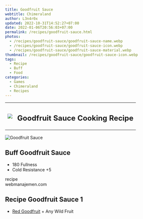 ```yaml
---
title: Goodfruit Sauce
webtitle: Chimeraland
author: L3n4r0x
updated: 2022-10-31T14:52:27+07:00
date: 2022-01-06T20:56:03+07:00
permalink: /recipes/goodfruit-sauce.html
photos:
  - /recipes/goodfruit-sauce/goodfruit-sauce-name.webp
  - /recipes/goodfruit-sauce/goodfruit-sauce-icon.webp
  - /recipes/goodfruit-sauce/goodfruit-sauce-material.webp
thumbnail: /recipes/goodfruit-sauce/goodfruit-sauce-icon.webp
tags:
  - Recipe
  - Buff
  - Food
categories:
  - Games
  - Chimeraland
  - Recipes
---
```


<section id="bootstrap-wrapper"><link rel="stylesheet" href="https://cdn.statically.io/gh/dimaslanjaka/Web-Manajemen/40ac3225/css/bootstrap-4.5-wrapper.css"/><div class="row mb-2"><div class="col-md-12 mb-2"><table class="table" id="post-info"><tbody><tr><td><img class="d-inline-block me-2" src="/chimeraland/recipes/goodfruit-sauce/goodfruit-sauce-icon.webp" width="auto" height="auto"/></td><td><h1 class="fs-5">Goodfruit Sauce Cooking Recipe</h1></td></tr></tbody></table></div></div><div class="card mb-2"><div class="row g-0"><div class="col-sm-4 position-relative mb-2"><img src="/chimeraland/recipes/goodfruit-sauce/goodfruit-sauce-material.webp" class="card-img fit-cover w-100 h-100" alt="Goodfruit Sauce" data-fancybox="true"/></div><div class="col-sm-8 mb-2"><div class="card-body"><h2 class="card-title fs-5">Buff Goodfruit Sauce</h2><div class="card-text"><ul><li>180 Fullness</li><li>Cold Resistance +5</li></ul></div><span class="badge rounded-pill bg-dark">recipe</span></div><div class="card-footer text-end text-muted">webmanajemen.com</div></div></div></div><div class="row mb-2"><div class="col-12 col-lg-6 recipe-item mb-2"><div class="card"><div class="card-body"><h2 class="card-title fs-5">Recipe Goodfruit Sauce 1</h2><div class="card-text"><ul><li><a class="text-decoration-none" href="/chimeraland/materials/red-goodfruit.html">Red Goodfruit</a><span> + </span>Any Wild Fruit</li></ul></div></div></div></div></div></section>